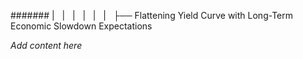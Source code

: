 ####### |   |   |   |   |   |   ├── Flattening Yield Curve with Long-Term Economic Slowdown Expectations

*Add content here*